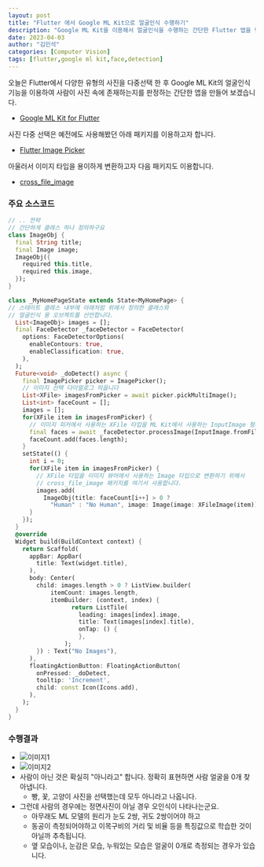 ```yaml
---
layout: post
title: "Flutter 에서 Google ML Kit으로 얼굴인식 수행하기"
description: "Google ML Kit을 이용해서 얼굴인식을 수행하는 간단한 Flutter 앱을 만들었습니다"
date: 2023-04-03
author: "김민석"
categories: [Computer Vision]
tags: [flutter,google ml kit,face,detection]
---
```

오늘은 Flutter에서 다양한 유형의 사진을 다중선택 한 후
Google ML Kit의 얼굴인식 기능을 이용하여 사람이 사진 속에 존재하는지를
판정하는 간단한 앱을 만들어 보겠습니다. 

- [Google ML Kit for Flutter](https://pub.dev/packages/google_ml_kit)

사진 다중 선택은 예전에도 사용해봤던 아래 패키지를 이용하고자 합니다.

- [Flutter Image Picker](https://pub.dev/packages/image_picker) 

아울러서 이미지 타입을 용이하게 변환하고자 다음 패키지도 이용합니다.
- [cross_file_image](https://pub.dev/packages/cross_file_image) 

### 주요 소스코드
```dart
// .. 전략
// 간단하게 클래스 하나 정의하구요
class ImageObj {
  final String title;
  final Image image;
  ImageObj({
    required this.title,
    required this.image,
  });
}

class _MyHomePageState extends State<MyHomePage> {
// 스테이트 클래스 내부에 아래처럼 위에서 정의한 클래스와 
// 얼굴인식 용 오브젝트를 선언합니다.
  List<ImageObj> images = [];
  final FaceDetector _faceDetector = FaceDetector(
    options: FaceDetectorOptions(
      enableContours: true,
      enableClassification: true,
    ),
  );
  Future<void> _doDetect() async {
    final ImagePicker picker = ImagePicker();
    // 이미지 선택 다이얼로그 띄웁니다
    List<XFile> imagesFromPicker = await picker.pickMultiImage();
    List<int> faceCount = [];
    images = [];
    for(XFile item in imagesFromPicker) {
      // 이미지 피커에서 사용하는 XFile 타입을 ML Kit에서 사용하는 InputImage 형태로 변경
      final faces = await _faceDetector.processImage(InputImage.fromFilePath(item.path));
      faceCount.add(faces.length);
    }
    setState(() {
      int i = 0;
      for(XFile item in imagesFromPicker) {
        // XFile 타입을 이미지 뷰어에서 사용하는 Image 타입으로 변환하기 위해서
        // cross_file_image 패키지를 여기서 사용합니다.
        images.add(
          ImageObj(title: faceCount[i++] > 0 ? 
            "Human" : "No Human", image: Image(image: XFileImage(item))));
      }
    });
  }
  @override
  Widget build(BuildContext context) {
    return Scaffold(
      appBar: AppBar(
        title: Text(widget.title),
      ),
      body: Center(
        child: images.length > 0 ? ListView.builder(
            itemCount: images.length,
            itemBuilder: (context, index) {
                  return ListTile(
                    leading: images[index].image,
                    title: Text(images[index].title),
                    onTap: () {
                    },
                );
        }) : Text("No Images"),
      ),
      floatingActionButton: FloatingActionButton(
        onPressed: _doDetect,
        tooltip: 'Increment',
        child: const Icon(Icons.add),
      ), 
    );
  }
}
```

### 수행결과
- ![이미지1](https://reddol18.github.io/dev5min/images/20230403/1.png)
- ![이미지2](https://reddol18.github.io/dev5min/images/20230403/2.png)
- 사람이 아닌 것은 확실히 "아니라고" 합니다. 정확히 표현하면 사람 얼굴을 0개 찾아냅니다.
  - 빵, 꽃, 고양이 사진을 선택했는데 모두 아니라고 나옵니다.
- 그런데 사람의 경우에는 정면사진이 아닐 경우 오인식이 나타나는군요.
  - 아무래도 ML 모델의 원리가 눈도 2쌍, 귀도 2쌍이어야 하고
  - 동공이 측정되어야하고 이목구비의 거리 및 비율 등을 특징값으로 학습한 것이 아닐까 추측됩니다.
  - 옆 모습이나, 눈감은 모습, 누워있는 모습은 얼굴이 0개로 측정되는 경우가 있습니다.